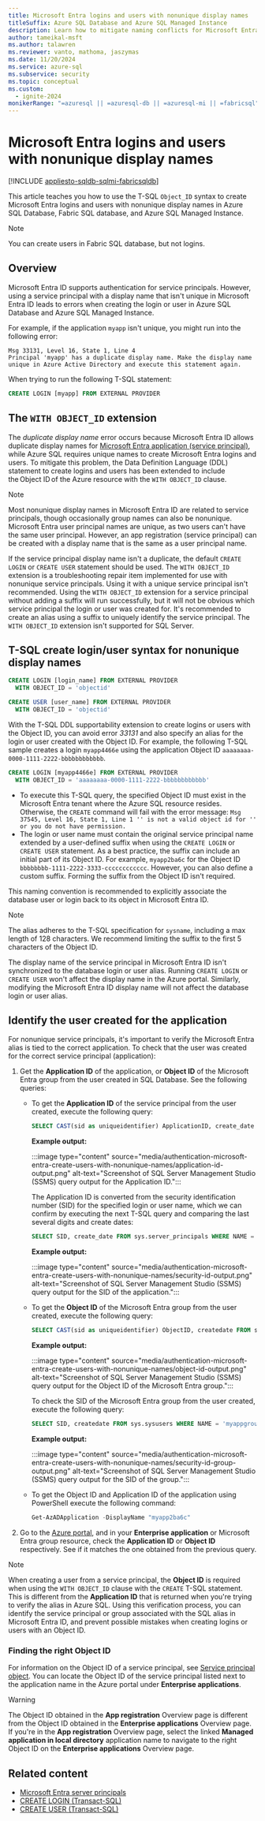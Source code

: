 ```yaml
---
title: Microsoft Entra logins and users with nonunique display names
titleSuffix: Azure SQL Database and Azure SQL Managed Instance
description: Learn how to mitigate naming conflicts for Microsoft Entra logins and users with nonunique display names by using the T-SQL Object_ID syntax.
author: tameikal-msft
ms.author: talawren
ms.reviewer: vanto, mathoma, jaszymas
ms.date: 11/20/2024
ms.service: azure-sql
ms.subservice: security
ms.topic: conceptual
ms.custom:
  - ignite-2024
monikerRange: "=azuresql || =azuresql-db || =azuresql-mi || =fabricsql"
---
```


# Microsoft Entra logins and users with nonunique display names
[!INCLUDE [appliesto-sqldb-sqlmi-fabricsqldb](../includes/appliesto-sqldb-sqlmi-fabricsqldb.md)]

This article teaches you how to use the T-SQL `Object_ID` syntax to create Microsoft Entra logins and users with nonunique display names in Azure SQL Database, Fabric SQL database, and Azure SQL Managed Instance. 

> [!NOTE]
> You can create users in Fabric SQL database, but not logins.

## Overview

Microsoft Entra ID supports authentication for service principals. However, using a service principal with a display name that isn't unique in Microsoft Entra ID leads to errors when creating the login or user in Azure SQL Database and Azure SQL Managed Instance. 

For example, if the application `myapp` isn't unique, you might run into the following error: 

```output
Msg 33131, Level 16, State 1, Line 4 
Principal 'myapp' has a duplicate display name. Make the display name unique in Azure Active Directory and execute this statement again. 
```

When trying to run the following T-SQL statement:

```sql
CREATE LOGIN [myapp] FROM EXTERNAL PROVIDER 
```

## The `WITH OBJECT_ID` extension

The *duplicate display name* error occurs because Microsoft Entra ID allows duplicate display names for [Microsoft Entra application (service principal)](authentication-aad-service-principal.md), while Azure SQL requires unique names to create Microsoft Entra logins and users. To mitigate this problem, the Data Definition Language (DDL) statement to create logins and users has been extended to include the Object ID of the Azure resource with the `WITH OBJECT_ID` clause.

> [!NOTE]
> Most nonunique display names in Microsoft Entra ID are related to service principals, though occasionally group names can also be nonunique. Microsoft Entra user principal names are unique, as two users can't have the same user principal. However, an app registration (service principal) can be created with a display name that is the same as a user principal name.
>
> If the service principal display name isn't a duplicate, the default `CREATE LOGIN` or `CREATE USER` statement should be used. The `WITH OBJECT_ID` extension is a troubleshooting repair item implemented for use with nonunique service principals. Using it with a unique service principal isn't recommended. Using the `WITH OBJECT_ID` extension for a service principal without adding a suffix will run successfully, but it will not be obvious which service principal the login or user was created for. It's recommended to create an alias using a suffix to uniquely identify the service principal. The `WITH OBJECT_ID` extension isn't supported for SQL Server.

## T-SQL create login/user syntax for nonunique display names

```sql
CREATE LOGIN [login_name] FROM EXTERNAL PROVIDER 
  WITH OBJECT_ID = 'objectid'
```

```sql
CREATE USER [user_name] FROM EXTERNAL PROVIDER 
  WITH OBJECT_ID = 'objectid'
```

With the T-SQL DDL supportability extension to create logins or users with the Object ID, you can avoid error *33131* and also specify an alias for the login or user created with the Object ID. For example, the following T-SQL sample creates a login `myapp4466e` using the application Object ID `aaaaaaaa-0000-1111-2222-bbbbbbbbbbbb`.

```sql
CREATE LOGIN [myapp4466e] FROM EXTERNAL PROVIDER 
  WITH OBJECT_ID = 'aaaaaaaa-0000-1111-2222-bbbbbbbbbbbb' 
```

- To execute this T-SQL query, the specified Object ID must exist in the Microsoft Entra tenant where the Azure SQL resource resides. Otherwise, the `CREATE` command will fail with the error message: `Msg 37545, Level 16, State 1, Line 1 '' is not a valid object id for '' or you do not have permission.`
- The login or user name must contain the original service principal name extended by a user-defined suffix when using the `CREATE LOGIN` or `CREATE USER` statement. As a best practice, the suffix can include an initial part of its Object ID. For example, `myapp2ba6c` for the Object ID `bbbbbbbb-1111-2222-3333-cccccccccccc`. However, you can also define a custom suffix. Forming the suffix from the Object ID isn't required.

This naming convention is recommended to explicitly associate the database user or login back to its object in Microsoft Entra ID.

> [!NOTE]
> The alias adheres to the T-SQL specification for `sysname`, including a max length of 128 characters. We recommend limiting the suffix to the first 5 characters of the Object ID.
>
> The display name of the service principal in Microsoft Entra ID isn't synchronized to the database login or user alias. Running `CREATE LOGIN` or `CREATE USER` won't affect the display name in the Azure portal. Similarly, modifying the Microsoft Entra ID display name will not affect the database login or user alias.

## Identify the user created for the application

For nonunique service principals, it's important to verify the Microsoft Entra alias is tied to the correct application. To check that the user was created for the correct service principal (application):

1. Get the **Application ID** of the application, or **Object ID** of the Microsoft Entra group from the user created in SQL Database. See the following queries:

   - To get the **Application ID** of the service principal from the user created, execute the following query:

     ```sql
     SELECT CAST(sid as uniqueidentifier) ApplicationID, create_date FROM sys.server_principals WHERE NAME = 'myapp2ba6c' 
     ```

     **Example output:**

     :::image type="content" source="media/authentication-microsoft-entra-create-users-with-nonunique-names/application-id-output.png" alt-text="Screenshot of SQL Server Management Studio (SSMS) query output for the Application ID.":::

     The Application ID is converted from the security identification number (SID) for the specified login or user name, which we can confirm by executing the next T-SQL query and comparing the last several digits and create dates:

     ```sql
     SELECT SID, create_date FROM sys.server_principals WHERE NAME = 'myapp2ba6c' 
     ```

     **Example output:**

     :::image type="content" source="media/authentication-microsoft-entra-create-users-with-nonunique-names/security-id-output.png" alt-text="Screenshot of SQL Server Management Studio (SSMS) query output for the SID of the application.":::

   - To get the **Object ID** of the Microsoft Entra group from the user created, execute the following query:

     ```sql
     SELECT CAST(sid as uniqueidentifier) ObjectID, createdate FROM sys.sysusers WHERE NAME = 'myappgroupd3451b' 
     ```

     **Example output:**

     :::image type="content" source="media/authentication-microsoft-entra-create-users-with-nonunique-names/object-id-output.png" alt-text="Screenshot of SQL Server Management Studio (SSMS) query output for the Object ID of the Microsoft Entra group.":::

     To check the SID of the Microsoft Entra group from the user created, execute the following query:

     ```sql
     SELECT SID, createdate FROM sys.sysusers WHERE NAME = 'myappgroupd3451b' 
     ```

     **Example output:**

     :::image type="content" source="media/authentication-microsoft-entra-create-users-with-nonunique-names/security-id-group-output.png" alt-text="Screenshot of SQL Server Management Studio (SSMS) query output for the SID of the group.":::

   - To get the Object ID and Application ID of the application using PowerShell execute the following command: 

     ```powershell
     Get-AzADApplication -DisplayName "myapp2ba6c"
     ```

1. Go to the [Azure portal](https://portal.azure.com), and in your **Enterprise application** or Microsoft Entra group resource, check the **Application ID** or **Object ID** respectively. See if it matches the one obtained from the previous query.

> [!NOTE]
> When creating a user from a service principal, the **Object ID** is required when using the `WITH OBJECT_ID` clause with the `CREATE` T-SQL statement. This is different from the **Application ID** that is returned when you're trying to verify the alias in Azure SQL. Using this verification process, you can identify the service principal or group associated with the SQL alias in Microsoft Entra ID, and prevent possible mistakes when creating logins or users with an Object ID.

### Finding the right Object ID

For information on the Object ID of a service principal, see [Service principal object](/azure/active-directory/develop/app-objects-and-service-principals#service-principal-object). You can locate the Object ID of the service principal listed next to the application name in the Azure portal under **Enterprise applications**.

> [!WARNING]
> The Object ID obtained in the **App registration** Overview page is different from the Object ID obtained in the **Enterprise applications** Overview page. If you're in the **App registration** Overview page, select the linked **Managed application in local directory** application name to navigate to the right Object ID on the **Enterprise applications** Overview page.

## Related content

- [Microsoft Entra server principals](authentication-azure-ad-logins.md)
- [CREATE LOGIN (Transact-SQL)](/sql/t-sql/statements/create-login-transact-sql?view=azuresqldb-current&preserve-view=true)
- [CREATE USER (Transact-SQL)](/sql/t-sql/statements/create-user-transact-sql)
